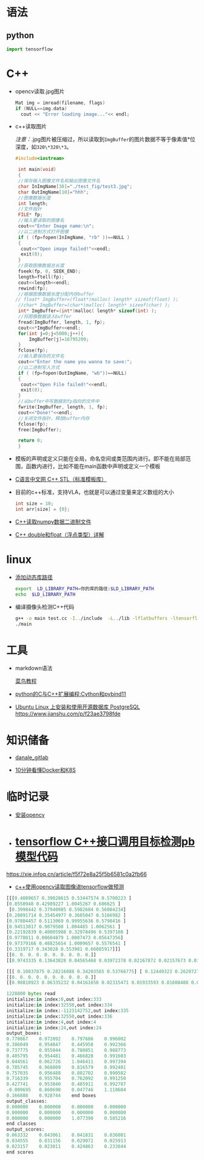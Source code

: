 # 语法

## python

```python
import tensorflow
```



# C++

* opencv读取.jpg图片

  ```c++
  Mat img = imread(filename, flags)
  if (NULL==img.data)
  	cout << "Error loading image..."<< endl;
  ```

* c++读取图片

  *注意：*.jpg图片被压缩过，所以读取到`ImgBuffer`的图片数据不等于像素值*位深度，如`320\*320\*3`。

  ```c++
  #include<iostream>
  
   int main(void)
   {
   //保存输入图像文件名和输出图像文件名
   char InImgName[30]="./test_fig/test3.jpg";
   char OutImgName[10]="hhh";
   //图像数据长度
   int length;
   //文件指针
   FILE* fp;
   //输入要读取的图像名
   cout<<"Enter Image name:\n";
   //以二进制方式打开图像
   if ( (fp=fopen(InImgName, "rb" ))==NULL )
   {
    cout<<"Open image failed!"<<endl;
    exit(0);
   }
   //获取图像数据总长度
   fseek(fp, 0, SEEK_END);
   length=ftell(fp);
   cout<<length<<endl;
   rewind(fp);
   //根据图像数据长度分配内存buffer
  // float* ImgBuffer=(float*)malloc( length* sizeof(float) );
   //char* ImgBuffer=(char*)malloc( length* sizeof(char) );
   int* ImgBuffer=(int*)malloc( length* sizeof(int) );
   //将图像数据读入buffer
   fread(ImgBuffer, length, 1, fp);
   cout<<*ImgBuffer<<endl;
   for(int j=0;j<5000;j++){
       ImgBuffer[j]=16795209;
   }
   fclose(fp);
   //输入要保存的文件名
   cout<<"Enter the name you wanna to save:";
   //以二进制写入方式
   if ( (fp=fopen(OutImgName, "wb"))==NULL)
   {
    cout<<"Open File failed!"<<endl;
    exit(0);
   }
   //从buffer中写数据到fp指向的文件中
   fwrite(ImgBuffer, length, 1, fp);
   cout<<"Done!"<<endl;
   //关闭文件指针，释放buffer内存
   fclose(fp);
   free(ImgBuffer);
  
   return 0;
   }
  ```


* 模板的声明或定义只能在全局，命名空间或类范围内进行。即不能在局部范围，函数内进行，比如不能在main函数中声明或定义一个模板

* [C语言中文网 C++ STL（标准模板库）](http://c.biancheng.net/cplus/80/)

* 目前的c++标准，支持VLA，也就是可以通过变量来定义数组的大小

  ```c++
  int size = 10;
  int arr[size] = {0};
  ```


* [C++读取numpy数据二进制文件](https://blog.csdn.net/guyuealian/article/details/106422400)
* [C++ double和float（浮点类型）详解](http://c.biancheng.net/view/1321.html)

# linux

* [添加动态库路径](https://blog.csdn.net/liu0808/article/details/79012187)

  ```bash
  export  LD_LIBRARY_PATH=你的库的路径:$LD_LIBRARY_PATH
  echo  $LD_LIBRARY_PATH
  ```

* 编译摄像头检测C++代码

  ```bash
  g++ -o main test.cc -I../include  -L../lib -lflatbuffers -ltensorflowlite
  ./main
  ```

  

# 工具

* markdown语法

  [菜鸟教程](https://www.runoob.com/markdown/md-link.html)

* [python的C与C++扩展编程:Cython和pybind11](https://zhuanlan.zhihu.com/p/49737946)

* [Ubuntu Linux 上安装和使用开源数据库 PostgreSQL](https://linux.cn/article-11480-1.html) <https://www.jianshu.com/p/f23ae3798fde>

# 知识储备

* [danale_gitlab](https://gitlab.dana-tech.com/be/plt-team/plt-biz-team/plt-biz-team-doc/tree/master/biz-group)

* [10分钟看懂Docker和K8S](https://zhuanlan.zhihu.com/p/53260098)

# 临时记录

* [安装opencv](https://www.cnblogs.com/hichens/p/12665897.html)

* # [tensorflow C++接口调用目标检测pb模型代码](https://www.cnblogs.com/cnugis/p/11506767.html)



https://xie.infoq.cn/article/f5f72e8a25f5b6581c0a2fb66

* [c++使用opencv读取图像进tensorflow做预测](https://blog.csdn.net/luoyexuge/article/details/82852023)

```python
[[[0.4089657 0.39028615 0.53447574 0.5700223 ] 
[0.8558948 0.42989227 1.0045267 0.606625 ]
 [0.3998442 0.37940985 0.5982684 0.56084234] 
[0.20891714 0.35454977 0.3605047 0.5166982 ] 
[0.97804457 0.5113069 0.99955636 0.5798416 ] 
[0.94513017 0.9079508 1.004485 1.0062561 ] 
[0.22192839 0.40005988 0.32978496 0.5397108 ]
[0.9770811 0.00604879 1.0007473 0.05647356] 
[0.97379166 0.48825654 1.0009657 0.5576541 ] 
[0.3319717 0.343028 0.553981 0.66085917]]] 
[[0. 0. 0. 0. 0. 0. 0. 0. 0. 0.]] 
[[0.9743335 0.13643828 0.04565468 0.03972378 0.02167872 0.02157673 0.01734331 0.01599815 0.01430091 0.01419213]] 

[[[ 0.10837875 0.28216088 0.34203565 0.53766775] [ 0.12449323 0.26207277 0.4400407 0.55033517] [ 0.19303468 0.31320673 0.3617011 0.52730924] [ 0.1292868 0.2677885 0.29452762 0.4225408 ] [ 0.8573876 0.285033 1.0003952 0.437113 ] [ 0.03426938 0.02839385 0.30346435 0.42340326] [ 0.9468248 0.36853987 1.0088819 0.46592146] [-0.00595287 0.08207253 0.20091504 0.3554146 ] [ 0.8631652 0.34014785 0.98004836 0.42484927] [ 0.00297058 0.6797067 0.01890697 0.7074748 ]]] 
[[0. 0. 0. 0. 0. 0. 0. 0. 0. 0.]] 
[[0.98810923 0.06335232 0.04161656 0.02315471 0.01933593 0.01608488 0.01454628 0.01356906 0.01081046 0.01032504]]
```

```python
1228800 bytes read
initialize:in index:0,out index:333
initialize:in index:32550,out index:334
initialize:in index:-1123142752,out index:335
initialize:in index:32550,out index:336
initialize:in index:4,out index:4
initialize:in index:24,out index:24
output_boxes:
0.770867	0.972092	0.797686	0.996002	
0.386049	0.954847	0.445958	0.992366	
0.737775	0.955044	0.780851	0.988773	
0.405795	0.954481	0.466828	0.991603	
0.044561	0.062726	1.046411	0.997394	
0.785745	0.968809	0.816579	0.992401	
0.757035	0.956488	0.802702	0.990582	
0.716339	0.955704	0.762092	0.991250	
0.427741	0.953840	0.485911	0.992787	
-0.009695	0.860698	0.047746	1.110604	
0.166888	0.928744	end boxes
output_classes:
0.000000	0.000000	0.000000	0.000000	
0.000000	0.000000	0.000000	0.000000	
0.000000	0.000000	1.077390	0.585216	
end classes
output_scores:
0.063332	0.043061	0.041831	0.036001	
0.034555	0.031156	0.029072	0.025913	
0.023157	0.023011	0.424863	0.233844	
end scores

```



